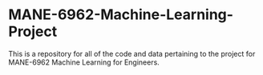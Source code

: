# MANE-6962-Machine-Learning-Project
This is a repository for all of the code and data pertaining to the project for MANE-6962 Machine Learning for Engineers.
